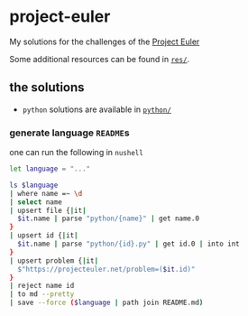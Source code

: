 # project-euler

My solutions for the challenges of the [Project Euler](https://projecteuler.net)

Some additional resources can be found in [`res/`](res).

## the solutions
- `python` solutions are available in [`python/`](python)

### generate language `README`s
one can run the following in `nushell`
```bash
let language = "..."

ls $language
| where name =~ \d
| select name
| upsert file {|it|
  $it.name | parse "python/{name}" | get name.0
}
| upsert id {|it|
  $it.name | parse "python/{id}.py" | get id.0 | into int
}
| upsert problem {|it|
  $"https://projecteuler.net/problem=($it.id)"
}
| reject name id
| to md --pretty
| save --force ($language | path join README.md)
```
